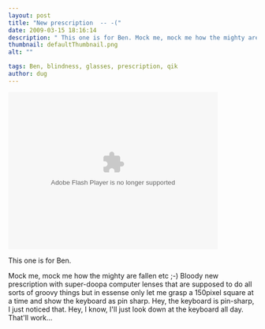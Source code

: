 ```yaml
---
layout: post
title: "New prescription  -- -("
date: 2009-03-15 18:16:14
description: " This one is for Ben. Mock me, mock me how the mighty are fallen etc ;-) Bloody new prescription with super-doopa computer lenses that are supposed to do all sorts of groovy things but in essense only let me&#8230;"
thumbnail: defaultThumbnail.png
alt: ""

tags: Ben, blindness, glasses, prescription, qik
author: dug
---
```


<p><object classid="clsid:d27cdb6e-ae6d-11cf-96b8-444553540000" codebase="http://download.macromedia.com/pub/shockwave/cabs/flash/swflash.cab#version=9,0,115,0" width="425" height="319" id="qikPlayer" align="middle"><param name="allowScriptAccess" value="always" /><param name="allowFullScreen" value="true" /><param name="movie" value="http://qik.com/swfs/qikPlayer4.swf" /><param name="quality" value="high" /><param name="bgcolor" value="#333333" /><param name="FlashVars" value="rssURL=http://qik.com/video/d7409db4687942df9eb191a347361d4f.rss&amp;autoPlay=false&amp;polling=false"><embed src="http://qik.com/swfs/qikPlayer4.swf" quality="high" bgcolor="#333333" width="425" height="319" name="qikPlayer" align="middle" allowScriptAccess="always" allowFullScreen="true" type="application/x-shockwave-flash" pluginspage="http://www.macromedia.com/go/getflashplayer" FlashVars="rssURL=http://qik.com/video/d7409db4687942df9eb191a347361d4f.rss&amp;autoPlay=false&amp;polling=false"/></object></p>

<p>This one is for Ben. </p>

<p>Mock me, mock me how the mighty are fallen etc ;-) Bloody new prescription with super-doopa computer lenses that are supposed to do all sorts of groovy things but in essense only let me grasp a 150pixel square at a time and show the keyboard as pin sharp. Hey, the keyboard is pin-sharp, I just noticed that. Hey, I know, I'll just look down at the keyboard all day. That'll work...</p>
